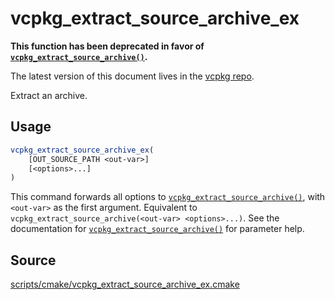 # vcpkg_extract_source_archive_ex

**This function has been deprecated in favor of [`vcpkg_extract_source_archive()`].**

The latest version of this document lives in the [vcpkg repo](https://github.com/Microsoft/vcpkg/blob/master/docs/maintainers/vcpkg_extract_source_archive_ex.md).

Extract an archive.

## Usage
```cmake
vcpkg_extract_source_archive_ex(
    [OUT_SOURCE_PATH <out-var>]
    [<options>...]
)
```

This command forwards all options to [`vcpkg_extract_source_archive()`], with `<out-var>` as the first argument. Equivalent to `vcpkg_extract_source_archive(<out-var> <options>...)`. See the documentation for [`vcpkg_extract_source_archive()`] for parameter help.

[`vcpkg_extract_source_archive()`]: vcpkg_extract_source_archive.md

## Source
[scripts/cmake/vcpkg\_extract\_source\_archive\_ex.cmake](https://github.com/Microsoft/vcpkg/blob/master/scripts/cmake/vcpkg_extract_source_archive_ex.cmake)
